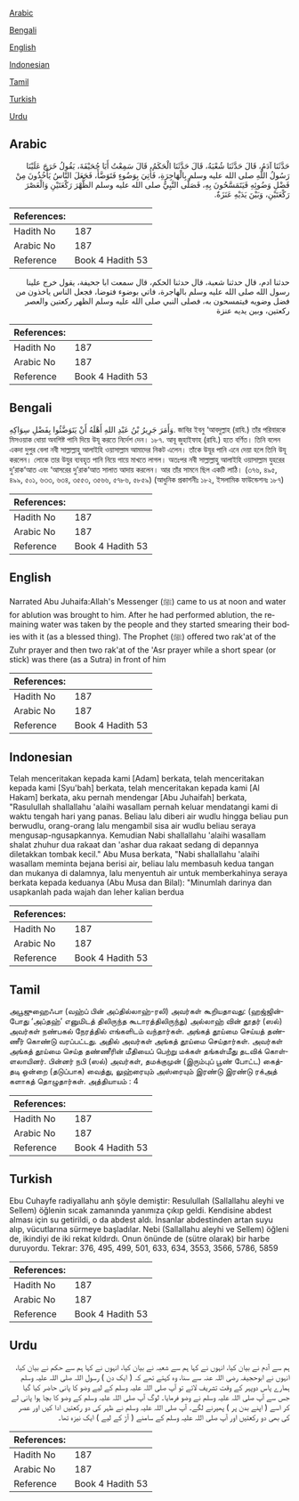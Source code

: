 [Arabic](#arabic)

[Bengali](#bengali)

[English](#english)

[Indonesian](#indonesian)

[Tamil](#tamil)

[Turkish](#turkish)

[Urdu](#urdu)

## Arabic


<div dir="rtl" lang="ar" style={{fontSize:'larger',backgroundColor:'#f8f9fa',padding:20}}>
حَدَّثَنَا آدَمُ، قَالَ حَدَّثَنَا شُعْبَةُ، قَالَ حَدَّثَنَا الْحَكَمُ، قَالَ سَمِعْتُ أَبَا جُحَيْفَةَ، يَقُولُ خَرَجَ عَلَيْنَا رَسُولُ اللَّهِ صلى الله عليه وسلم بِالْهَاجِرَةِ، فَأُتِيَ بِوَضُوءٍ فَتَوَضَّأَ، فَجَعَلَ النَّاسُ يَأْخُذُونَ مِنْ فَضْلِ وَضُوئِهِ فَيَتَمَسَّحُونَ بِهِ، فَصَلَّى النَّبِيُّ صلى الله عليه وسلم الظُّهْرَ رَكْعَتَيْنِ وَالْعَصْرَ رَكْعَتَيْنِ، وَبَيْنَ يَدَيْهِ عَنَزَةٌ‏.‏
</div>
<div style={{backgroundColor:'#f8f9fa',padding:20, marginBottom: 10}}><table> <thead> <tr> <th>References:</th> <th></th> </tr> </thead> <tbody><tr><td>Hadith No</td><td>187</td></tr><tr><td>Arabic No</td><td>187</td></tr><tr><td>Reference</td><td>Book 4 Hadith 53</td></tr></tbody></table></div>


<div dir="rtl" lang="ar" style={{fontSize:'larger',backgroundColor:'#f8f9fa',padding:20}}>
حدثنا ادم، قال حدثنا شعبة، قال حدثنا الحكم، قال سمعت ابا جحيفة، يقول خرج علينا رسول الله صلى الله عليه وسلم بالهاجرة، فاتي بوضوء فتوضا، فجعل الناس ياخذون من فضل وضويه فيتمسحون به، فصلى النبي صلى الله عليه وسلم الظهر ركعتين والعصر ركعتين، وبين يديه عنزة
</div>
<div style={{backgroundColor:'#f8f9fa',padding:20, marginBottom: 10}}><table> <thead> <tr> <th>References:</th> <th></th> </tr> </thead> <tbody><tr><td>Hadith No</td><td>187</td></tr><tr><td>Arabic No</td><td>187</td></tr><tr><td>Reference</td><td>Book 4 Hadith 53</td></tr></tbody></table></div>

## Bengali


<div dir="ltr" lang="bn" style={{fontSize:'larger',backgroundColor:'#f8f9fa',padding:20}}>
وَأَمَرَ جَرِيرُ بْنُ عَبْدِ اللهِ أَهْلَهُ أَنْ يَتَوَضَّئُوا بِفَضْلِ سِوَاكِهِ. জাবির ইবনু ‘আবদুল্লাহ (রাযি.) তাঁর পরিবারকে মিসওয়াক ধোয়া অবশিষ্ট পানি দিয়ে উযূ করতে নির্দেশ দেন। ১৮৭. আবূ জুহাইফাহ (রাযি.) হতে বর্ণিত। তিনি বলেন একদা দুপুর বেলা নবী সাল্লাল্লাহু আলাইহি ওয়াসাল্লাম আমাদের নিকট এলেন। তাঁকে উযূর পানি এনে দেয়া হলে তিনি উযূ করলেন। লোকে তার উযুর ব্যবহৃত পানি নিয়ে গায়ে মাখতে লাগল। অতঃপর নবী সাল্লাল্লাহু আলাইহি ওয়াসাল্লাম যুহরের দু’রাক‘আত এবং ‘আসরের দু’রাক‘আত সালাত আদায় করলেন। আর তাঁর সামনে ছিল একটি লাঠি। (৩৭৬, ৪৯৫, ৪৯৯, ৫০১, ৬৩৩, ৬৩৪, ৩৫৫৩, ৩৫৬৬, ৫৭৮৬, ৫৮৫৯) (আধুনিক প্রকাশনীঃ ১৮২, ইসলামিক ফাউন্ডেশনঃ ১৮৭)
</div>
<div style={{backgroundColor:'#f8f9fa',padding:20, marginBottom: 10}}><table> <thead> <tr> <th>References:</th> <th></th> </tr> </thead> <tbody><tr><td>Hadith No</td><td>187</td></tr><tr><td>Arabic No</td><td>187</td></tr><tr><td>Reference</td><td>Book 4 Hadith 53</td></tr></tbody></table></div>

## English


<div dir="ltr" lang="en" style={{fontSize:'larger',backgroundColor:'#f8f9fa',padding:20}}>
Narrated Abu Juhaifa:Allah's Messenger (ﷺ) came to us at noon and water for ablution was brought to him. After he had performed ablution, the remaining water was taken by the people and they started smearing their bodies with it (as a blessed thing). The Prophet (ﷺ) offered two rak'at of the Zuhr prayer and then two rak'at of the 'Asr prayer while a short spear (or stick) was there (as a Sutra) in front of him
</div>
<div style={{backgroundColor:'#f8f9fa',padding:20, marginBottom: 10}}><table> <thead> <tr> <th>References:</th> <th></th> </tr> </thead> <tbody><tr><td>Hadith No</td><td>187</td></tr><tr><td>Arabic No</td><td>187</td></tr><tr><td>Reference</td><td>Book 4 Hadith 53</td></tr></tbody></table></div>

## Indonesian


<div dir="ltr" lang="id" style={{fontSize:'larger',backgroundColor:'#f8f9fa',padding:20}}>
Telah menceritakan kepada kami [Adam] berkata, telah menceritakan kepada kami [Syu'bah] berkata, telah menceritakan kepada kami [Al Hakam] berkata, aku pernah mendengar [Abu Juhaifah] berkata, "Rasulullah shallallahu 'alaihi wasallam pernah keluar mendatangi kami di waktu tengah hari yang panas. Beliau lalu diberi air wudlu hingga beliau pun berwudlu, orang-orang lalu mengambil sisa air wudlu beliau seraya mengusap-ngusapkannya. Kemudian Nabi shallallahu 'alaihi wasallam shalat zhuhur dua rakaat dan 'ashar dua rakaat sedang di depannya diletakkan tombak kecil." Abu Musa berkata, "Nabi shallallahu 'alaihi wasallam meminta bejana berisi air, beliau lalu membasuh kedua tangan dan mukanya di dalamnya, lalu menyentuh air untuk memberkahinya seraya berkata kepada keduanya (Abu Musa dan Bilal): "Minumlah darinya dan usapkanlah pada wajah dan leher kalian berdua
</div>
<div style={{backgroundColor:'#f8f9fa',padding:20, marginBottom: 10}}><table> <thead> <tr> <th>References:</th> <th></th> </tr> </thead> <tbody><tr><td>Hadith No</td><td>187</td></tr><tr><td>Arabic No</td><td>187</td></tr><tr><td>Reference</td><td>Book 4 Hadith 53</td></tr></tbody></table></div>

## Tamil


<div dir="ltr" lang="ta" style={{fontSize:'larger',backgroundColor:'#f8f9fa',padding:20}}>
அபூஜுஹைஃபா (வஹ்ப் பின் அப்தில்லாஹ்-ரலி) அவர்கள் கூறியதாவது: (ஹஜ்ஜின்போது ‘அப்தஹ்’ எனுமிடத் திலிருந்த கூடாரத்திலிருந்து) அல்லாஹ் வின் தூதர் (ஸல்) அவர்கள் நண்பகல் நேரத்தில் எங்களிடம் வந்தார்கள். அங்கத் தூய்மை செய்யத் தண்ணீர் கொண்டு வரப்பட்டது. அதில் அவர்கள் அங்கத் தூய்மை செய்தார்கள். அவர்கள் அங்கத் தூய்மை செய்த தண்ணீரின் மீதியைப் பெற்று மக்கள் தங்கள்மீது தடவிக் கொள்ளலாயினர். பின்னர் நபி (ஸல்) அவர்கள், தமக்குமுன் (இரும்புப் பூண் போட்ட) கைத்தடி ஒன்றை (தடுப்பாக) வைத்து, லுஹ்ரையும் அஸ்ரையும் இரண்டு இரண்டு ரக்அத் களாகத் தொழுதார்கள். அத்தியாயம் : 4
</div>
<div style={{backgroundColor:'#f8f9fa',padding:20, marginBottom: 10}}><table> <thead> <tr> <th>References:</th> <th></th> </tr> </thead> <tbody><tr><td>Hadith No</td><td>187</td></tr><tr><td>Arabic No</td><td>187</td></tr><tr><td>Reference</td><td>Book 4 Hadith 53</td></tr></tbody></table></div>

## Turkish


<div dir="ltr" lang="tr" style={{fontSize:'larger',backgroundColor:'#f8f9fa',padding:20}}>
Ebu Cuhayfe radiyallahu anh şöyle demiştir: Resulullah (Sallallahu aleyhi ve Sellem) öğlenin sıcak zamanında yanımıza çıkıp geldi. Kendisine abdest alması için su getirildi, o da abdest aldı. İnsanlar abdestinden artan suyu alıp, vücutlarına sürmeye başladılar. Nebi (Sallallahu aleyhi ve Sellem) öğleni de, ikindiyi de iki rekat kıldırdı. Onun önünde de (sütre olarak) bir harbe duruyordu. Tekrar: 376, 495, 499, 501, 633, 634, 3553, 3566, 5786, 5859
</div>
<div style={{backgroundColor:'#f8f9fa',padding:20, marginBottom: 10}}><table> <thead> <tr> <th>References:</th> <th></th> </tr> </thead> <tbody><tr><td>Hadith No</td><td>187</td></tr><tr><td>Arabic No</td><td>187</td></tr><tr><td>Reference</td><td>Book 4 Hadith 53</td></tr></tbody></table></div>

## Urdu


<div dir="rtl" lang="ur" style={{fontSize:'larger',backgroundColor:'#f8f9fa',padding:20}}>
ہم سے آدم نے بیان کیا، انہوں نے کہا ہم سے شعبہ نے بیان کیا، انہوں نے کہا ہم سے حکم نے بیان کیا، انہوں نے ابوحجیفہ رضی اللہ عنہ سے سنا، وہ کہتے تھے کہ ( ایک دن ) رسول اللہ صلی اللہ علیہ وسلم ہمارے پاس دوپہر کے وقت تشریف لائے تو آپ صلی اللہ علیہ وسلم کے لیے وضو کا پانی حاضر کیا گیا جس سے آپ صلی اللہ علیہ وسلم نے وضو فرمایا۔ لوگ آپ صلی اللہ علیہ وسلم کے وضو کا بچا ہوا پانی لے کر اسے ( اپنے بدن پر ) پھیرنے لگے۔ آپ صلی اللہ علیہ وسلم نے ظہر کی دو رکعتیں ادا کیں اور عصر کی بھی دو رکعتیں اور آپ صلی اللہ علیہ وسلم کے سامنے ( آڑ کے لیے ) ایک نیزہ تھا۔
</div>
<div style={{backgroundColor:'#f8f9fa',padding:20, marginBottom: 10}}><table> <thead> <tr> <th>References:</th> <th></th> </tr> </thead> <tbody><tr><td>Hadith No</td><td>187</td></tr><tr><td>Arabic No</td><td>187</td></tr><tr><td>Reference</td><td>Book 4 Hadith 53</td></tr></tbody></table></div>